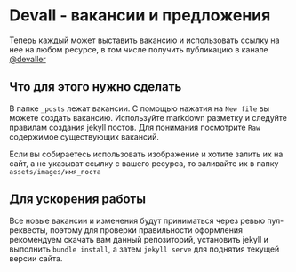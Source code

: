 # Devall - вакансии и предложения 

Теперь каждый может выставить вакансию и использовать ссылку на нее на любом ресурсе, в том числе получить публикацию в канале [@devaller](http://t.me/devaller)

## Что для этого нужно сделать

В папке `_posts` лежат вакансии. С помощью нажатия на `New file` вы можете создать вакансию. Используйте markdown разметку и следуйте правилам создания jekyll постов. Для понимания посмотрите `Raw` содержимое существующих вакансий.

Если вы собираетесь использовать изображение и хотите залить их на сайт, а не указыват ссылку с вашего ресурса, то заливайте их в папку `assets/images/имя_поста`

## Для ускорения работы

Все новые вакансии и изменения будут приниматься через ревью пул-реквесты, поэтому для проверки правильности оформления рекомендуем скачать вам данный репозиторий, установить jekyll и выполнить `bundle install`, а затем `jekyll serve` для поднятия текущей версии сайта.